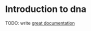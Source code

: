 # Introduction to dna

TODO: write [great documentation](http://jacobian.org/writing/what-to-write/)
